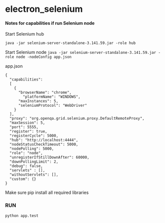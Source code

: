 # electron_selenium

#### Notes for capabilities if run Selenium node


Start Selenium hub

`java -jar selenium-server-standalone-3.141.59.jar -role hub`

Start Selenium node
`java -jar selenium-server-standalone-3.141.59.jar -role node -nodeConfig app.json`

app.json
```
{
  "capabilities":
  [
    {
      "browserName": "chrome",
	    "platformName": "WINDOWS",
      "maxInstances": 5,
      "seleniumProtocol": "WebDriver"
    }
  ],
  "proxy": "org.openqa.grid.selenium.proxy.DefaultRemoteProxy",
  "maxSession": 5,
  "port": 5555,
  "register": true,
  "registerCycle": 5000,
  "hub": "http://localhost:4444",
  "nodeStatusCheckTimeout": 5000,
  "nodePolling": 5000,
  "role": "node",
  "unregisterIfStillDownAfter": 60000,
  "downPollingLimit": 2,
  "debug": false,
  "servlets" : [],
  "withoutServlets": [],
  "custom": {}
}
```

Make sure pip install all required libraries

### RUN
`python app.test`
